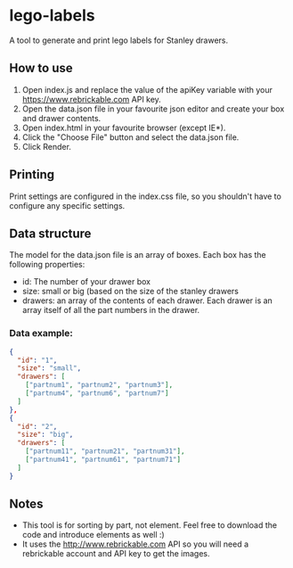 # lego-labels

A tool to generate and print lego labels for Stanley drawers.

## How to use
1. Open index.js and replace the value of the apiKey variable with your https://www.rebrickable.com API key. 
2. Open the data.json file in your favourite json editor and create your box and drawer contents.
3. Open index.html in your favourite browser (except IE*).
4. Click the "Choose File" button and select the data.json file.
5. Click Render.

## Printing
Print settings are configured in the index.css file, so you shouldn't have to configure any specific settings.

## Data structure
The model for the data.json file is an array of boxes. Each box has the following properties:
* id: The number of your drawer box
* size: small or big (based on the size of the stanley drawers
* drawers: an array of the contents of each drawer. Each drawer is an array itself of all the part numbers in the drawer.

### Data example:
```json
{
  "id": "1",
  "size": "small",
  "drawers": [
    ["partnum1", "partnum2", "partnum3"],
    ["partnum4", "partnum6", "partnum7"]
  ]
}, 
{
  "id": "2",
  "size": "big",
  "drawers": [
    ["partnum11", "partnum21", "partnum31"],
    ["partnum41", "partnum61", "partnum71"]
  ]
}
```

## Notes
* This tool is for sorting by part, not element. Feel free to download the code and introduce elements as well :)
* It uses the http://www.rebrickable.com API so you will need a rebrickable account and API key to get the images.
